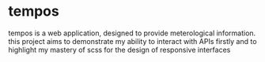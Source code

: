 # tempos
tempos is a web application, designed to provide meterological information. this project aims to demonstrate my ability to interact with APIs firstly and to highlight my mastery of scss for the design of responsive interfaces
